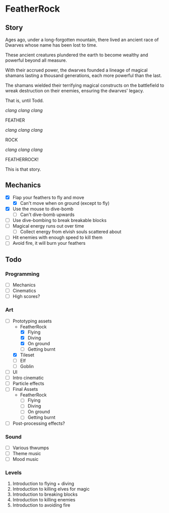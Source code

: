 # FeatherRock

## Story

Ages ago, under a long-forgotten mountain, there lived an ancient race of Dwarves whose name has been lost to time.

These ancient creatures plundered the earth to become wealthy and powerful beyond all measure.

With their accrued power, the dwarves founded a lineage of magical shamans lasting a thousand generations, each more powerful than the last.

The shamans wielded their terrifying magical constructs on the battlefield to wreak destruction on their enemies, ensuring the dwarves' legacy.

That is, until Todd.

*clang* *clang* *clang*

FEATHER

*clang* *clang* *clang*

ROCK

*clang* *clang* *clang*

FEATHERROCK!

This is that story.

## Mechanics

- [x] Flap your feathers to fly and move
    + [x] Can't move when on ground (except to fly)
- [x] Use the mouse to dive-bomb
    + [ ] Can't dive-bomb upwards
- [ ] Use dive-bombing to break breakable blocks
- [ ] Magical energy runs out over time
    + [ ] Collect energy from elvish souls scattered about
- [ ] Hit enemies with enough speed to kill them
- [ ] Avoid fire, it will burn your feathers

## Todo

### Programming

- [ ] Mechanics
- [ ] Cinematics
- [ ] High scores?

### Art

- [ ] Prototyping assets
    + FeatherRock
        * [x] Flying
        * [x] Diving
        * [x] On ground
        * [ ] Getting burnt
    + [x] Tileset
    + [ ] Elf
    + [ ] Goblin
- [ ] UI
- [ ] Intro cinematic
- [ ] Particle effects
- [ ] Final Assets
    + FeatherRock
        * [ ] Flying
        * [ ] Diving
        * [ ] On ground
        * [ ] Getting burnt
- [ ] Post-processing effects?

### Sound

- [ ] Various thwumps
- [ ] Theme music
- [ ] Mood music

### Levels

1. Introduction to flying + diving
2. Introduction to killing elves for magic
3. Introduction to breaking blocks
4. Introduction to killing enemies
5. Introduction to avoiding fire